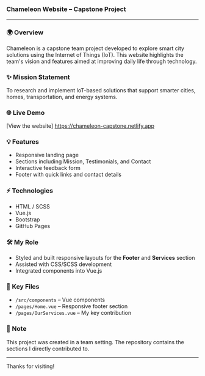 ### Chameleon Website – Capstone Project

---

### 🌍 Overview

Chameleon is a capstone team project developed to explore smart city solutions using the Internet of Things (IoT). This website highlights the team's vision and features aimed at improving daily life through technology.

### ✨ Mission Statement

To research and implement IoT-based solutions that support smarter cities, homes, transportation, and energy systems.

### 🌐 Live Demo

[View the website] https://chameleon-capstone.netlify.app

### 💡 Features

* Responsive landing page
* Sections including Mission, Testimonials, and Contact
* Interactive feedback form
* Footer with quick links and contact details

### ⚡ Technologies

* HTML / SCSS
* Vue.js
* Bootstrap
* GitHub Pages

### 🛠️ My Role

* Styled and built responsive layouts for the **Footer** and **Services** section
* Assisted with CSS/SCSS development
* Integrated components into Vue.js

### 📁 Key Files

* `/src/components` – Vue components
* `/pages/Home.vue` – Responsive footer section
* `/pages/OurServices.vue` – My key contribution

### 📝 Note

This project was created in a team setting. The repository contains the sections I directly contributed to.

---

Thanks for visiting! 
